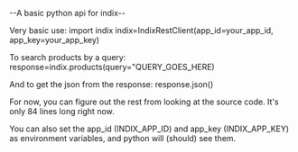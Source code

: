--A basic python api for indix--

Very basic use:
     import indix
     indix=IndixRestClient(app_id=your_app_id, app_key=your_app_key)

To search products by a query:
     response=indix.products(query="QUERY_GOES_HERE)

And to get the json from the response:
     response.json()

For now, you can figure out the rest from looking at the source code. It's only 84 lines long right now.

You can also set the app_id (INDIX_APP_ID) and app_key (INDIX_APP_KEY) as environment variables, and python will (should) see them.

